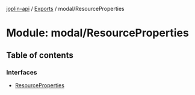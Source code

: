 [joplin-api](../README.md) / [Exports](../modules.md) / modal/ResourceProperties

# Module: modal/ResourceProperties

## Table of contents

### Interfaces

- [ResourceProperties](../interfaces/modal_ResourceProperties.ResourceProperties.md)
